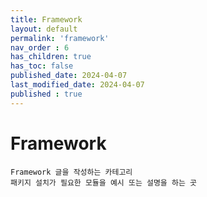 ```yaml
---
title: Framework
layout: default
permalink: 'framework'
nav_order : 6
has_children: true
has_toc: false
published_date: 2024-04-07
last_modified_date: 2024-04-07
published : true
---
```


# Framework

`Framework 글을 작성하는 카테고리`<br>
`패키지 설치가 필요한 모듈을 예시 또는 설명을 하는 곳`